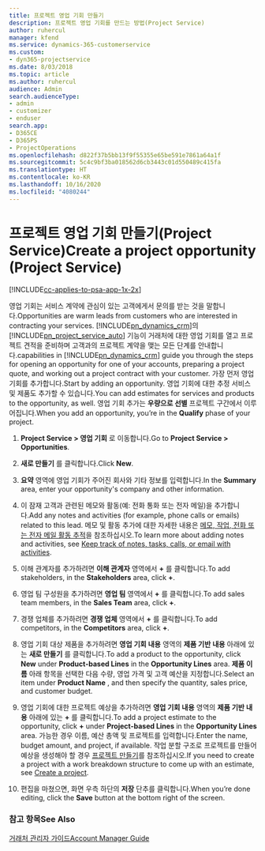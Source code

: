 ```yaml
---
title: 프로젝트 영업 기회 만들기
description: 프로젝트 영업 기회를 만드는 방법(Project Service)
author: ruhercul
manager: kfend
ms.service: dynamics-365-customerservice
ms.custom:
- dyn365-projectservice
ms.date: 8/03/2018
ms.topic: article
ms.author: ruhercul
audience: Admin
search.audienceType:
- admin
- customizer
- enduser
search.app:
- D365CE
- D365PS
- ProjectOperations
ms.openlocfilehash: d822f37b5bb13f9f55355e65be591e7861a64a1f
ms.sourcegitcommit: 5c4c9bf3ba018562d6cb3443c01d550489c415fa
ms.translationtype: HT
ms.contentlocale: ko-KR
ms.lasthandoff: 10/16/2020
ms.locfileid: "4080244"
---
```

# <a name="create-a-project-opportunity-project-service"></a><span data-ttu-id="143e0-103">프로젝트 영업 기회 만들기(Project Service)</span><span class="sxs-lookup"><span data-stu-id="143e0-103">Create a project opportunity (Project Service)</span></span>

[!INCLUDE[cc-applies-to-psa-app-1x-2x](../includes/cc-applies-to-psa-app-1x-2x.md)]

<span data-ttu-id="143e0-104">영업 기회는 서비스 계약에 관심이 있는 고객에게서 문의를 받는 것을 말합니다.</span><span class="sxs-lookup"><span data-stu-id="143e0-104">Opportunities are warm leads from customers who are interested in contracting your services.</span></span> [!INCLUDE[pn_dynamics_crm](../includes/pn-dynamics-crm.md)]<span data-ttu-id="143e0-105">의 [!INCLUDE[pn_project_service_auto](../includes/pn-project-service-auto.md)] 기능이 거래처에 대한 영업 기회를 열고 프로젝트 견적을 준비하며 고객과의 프로젝트 계약을 맺는 모든 단계를 안내합니다.</span><span class="sxs-lookup"><span data-stu-id="143e0-105">capabilities in [!INCLUDE[pn_dynamics_crm](../includes/pn-dynamics-crm.md)] guide you through the steps for opening an opportunity for one of your accounts, preparing a project quote, and working out a project contract with your customer.</span></span> <span data-ttu-id="143e0-106">가장 먼저 영업 기회를 추가합니다.</span><span class="sxs-lookup"><span data-stu-id="143e0-106">Start by adding an opportunity.</span></span> <span data-ttu-id="143e0-107">영업 기회에 대한 추정 서비스 및 제품도 추가할 수 있습니다.</span><span class="sxs-lookup"><span data-stu-id="143e0-107">You can add estimates for services and products to the opportunity, as well.</span></span> <span data-ttu-id="143e0-108">영업 기회 추가는 **우량으로 선별** 프로젝트 구간에서 이루어집니다.</span><span class="sxs-lookup"><span data-stu-id="143e0-108">When you add an opportunity, you’re in the **Qualify** phase of your project.</span></span>  
  
1.  <span data-ttu-id="143e0-109">**Project Service > 영업 기회** 로 이동합니다.</span><span class="sxs-lookup"><span data-stu-id="143e0-109">Go to **Project Service > Opportunities**.</span></span>  
  
2.  <span data-ttu-id="143e0-110">**새로 만들기** 를 클릭합니다.</span><span class="sxs-lookup"><span data-stu-id="143e0-110">Click **New**.</span></span>  
  
3.  <span data-ttu-id="143e0-111">**요약** 영역에 영업 기회가 주어진 회사와 기타 정보를 입력합니다.</span><span class="sxs-lookup"><span data-stu-id="143e0-111">In the **Summary** area, enter your opportunity's company and other information.</span></span>  
  
4.  <span data-ttu-id="143e0-112">이 잠재 고객과 관련된 메모와 활동(예: 전화 통화 또는 전자 메일)을 추가합니다.</span><span class="sxs-lookup"><span data-stu-id="143e0-112">Add any notes and activities (for example, phone calls or emails) related to this lead.</span></span> <span data-ttu-id="143e0-113">메모 및 활동 추가에 대한 자세한 내용은 [메모, 작업, 전화 또는 전자 메일 활동 추적](https://docs.microsoft.com/dynamics365/customerengagement/on-premises/basics/work-with-activities)을 참조하십시오.</span><span class="sxs-lookup"><span data-stu-id="143e0-113">To learn more about adding notes and activities, see [Keep track of notes, tasks, calls, or email with activities](https://docs.microsoft.com/dynamics365/customerengagement/on-premises/basics/work-with-activities).</span></span>  
  
5.  <span data-ttu-id="143e0-114">이해 관계자를 추가하려면 **이해 관계자** 영역에서 **+** 를 클릭합니다.</span><span class="sxs-lookup"><span data-stu-id="143e0-114">To add stakeholders, in the **Stakeholders** area, click **+**.</span></span>  
  
6.  <span data-ttu-id="143e0-115">영업 팀 구성원을 추가하려면 **영업 팀** 영역에서 **+** 를 클릭합니다.</span><span class="sxs-lookup"><span data-stu-id="143e0-115">To add sales team members, in the **Sales Team** area, click **+**.</span></span>  
  
7.  <span data-ttu-id="143e0-116">경쟁 업체를 추가하려면 **경쟁 업체** 영역에서 **+** 를 클릭합니다.</span><span class="sxs-lookup"><span data-stu-id="143e0-116">To add competitors, in the **Competitors** area, click **+**.</span></span>  
  
8.  <span data-ttu-id="143e0-117">영업 기회 대상 제품을 추가하려면 **영업 기회 내용** 영역의 **제품 기반 내용** 아래에 있는 **새로 만들기** 를 클릭합니다.</span><span class="sxs-lookup"><span data-stu-id="143e0-117">To add a product to the opportunity, click **New** under **Product-based Lines** in the **Opportunity Lines** area.</span></span> <span data-ttu-id="143e0-118">**제품 이름** 아래 항목을 선택한 다음 수량, 영업 가격 및 고객 예산을 지정합니다.</span><span class="sxs-lookup"><span data-stu-id="143e0-118">Select an item under **Product Name** , and then specify the quantity, sales price, and customer budget.</span></span>  
  
9. <span data-ttu-id="143e0-119">영업 기회에 대한 프로젝트 예상을 추가하려면 **영업 기회 내용** 영역의 **제품 기반 내용** 아래에 있는 **+** 를 클릭합니다.</span><span class="sxs-lookup"><span data-stu-id="143e0-119">To add a project estimate to the opportunity, click **+** under **Project-based Lines** in the **Opportunity Lines** area.</span></span> <span data-ttu-id="143e0-120">가능한 경우 이름, 예산 총액 및 프로젝트를 입력합니다.</span><span class="sxs-lookup"><span data-stu-id="143e0-120">Enter the name, budget amount, and project, if available.</span></span> <span data-ttu-id="143e0-121">작업 분할 구조로 프로젝트를 만들어 예상을 생성해야 할 경우 [프로젝트 만들기](../psa/create-project.md)를 참조하십시오.</span><span class="sxs-lookup"><span data-stu-id="143e0-121">If you need to create a project with a work breakdown structure to come up with an estimate, see [Create a project](../psa/create-project.md).</span></span>  
  
10. <span data-ttu-id="143e0-122">편집을 마쳤으면, 화면 우측 하단의 **저장** 단추를 클릭합니다.</span><span class="sxs-lookup"><span data-stu-id="143e0-122">When you’re done editing, click the **Save** button at the bottom right of the screen.</span></span>  
  
### <a name="see-also"></a><span data-ttu-id="143e0-123">참고 항목</span><span class="sxs-lookup"><span data-stu-id="143e0-123">See Also</span></span>  
 [<span data-ttu-id="143e0-124">거래처 관리자 가이드</span><span class="sxs-lookup"><span data-stu-id="143e0-124">Account Manager Guide</span></span>](../psa/account-manager-guide.md)

